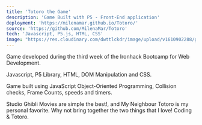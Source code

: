 ```yaml
---
title: 'Totoro the Game'
description: 'Game Built with P5 - Front-End application'
deployment: 'https://milenamar.github.io/Totoro/'
source: 'https://github.com/MilenaMar/Totoro'
tech: 'Javascript, P5.js, HTML, CSS'
image: "https://res.cloudinary.com/dwttlckdr/image/upload/v1610902288/game-min_jf5tmh.gif"
---
```



Game developed during the third week of the Ironhack Bootcamp for Web Development.


Javascript, P5 Library, HTML, DOM Manipulation and CSS.



Game built using JavaScript Object-Oriented Programming, Collision checks, Frame Counts, speeds and
timers.


Studio Ghibli Movies are simple the best!, and My Neighbour Totoro is my personal favorite.
Why not bring together the two things that I love! Coding & Totoro.



